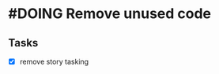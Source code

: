 # #DOING Remove unused code

## Tasks

- [x] remove story tasking

<!-- 
#important
#1.46.0
order:-10000000
-->